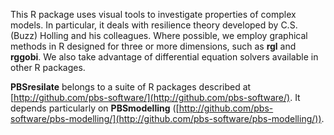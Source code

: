 This R package uses visual tools to investigate properties of complex models. In particular, it deals with resilience theory developed by C.S. (Buzz) Holling and his colleagues. Where possible, we employ graphical methods in R designed for three or more dimensions, such as **rgl** and **rggobi**. We also take advantage of differential equation solvers available in other R packages. 

**PBSresilate** belongs to a suite of R packages described at [http://github.com/pbs-software/](http://github.com/pbs-software/). It depends particularly on **PBSmodelling** ([http://github.com/pbs-software/pbs-modelling/](http://github.com/pbs-software/pbs-modelling/)). 

